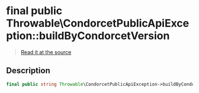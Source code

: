 # final public Throwable\CondorcetPublicApiException::buildByCondorcetVersion

> [Read it at the source](https://github.com/julien-boudry/Condorcet/blob/master/src/Throwable/CondorcetPublicApiException.php#L15)

## Description    

```php
final public string Throwable\CondorcetPublicApiException->buildByCondorcetVersion 
```


    